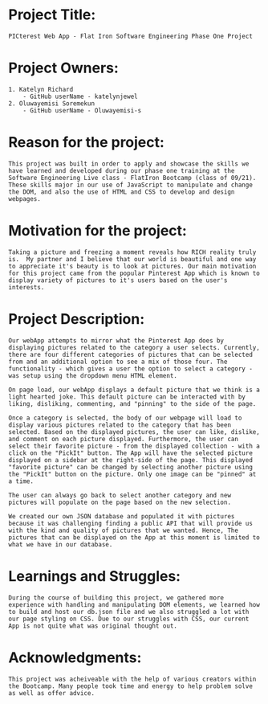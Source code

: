 
# Project Title: 
    PICterest Web App - Flat Iron Software Engineering Phase One Project

# Project Owners: 
    1. Katelyn Richard 
        - GitHub userName - katelynjewel 
    2. Oluwayemisi Soremekun 
        - GitHub userName - Oluwayemisi-s

# Reason for the project: 
    This project was built in order to apply and showcase the skills we have learned and developed during our phase one training at the Software Engineering Live class - FlatIron Bootcamp (class of 09/21). These skills major in our use of JavaScript to manipulate and change the DOM, and also the use of HTML and CSS to develop and design webpages.

# Motivation for the project: 
    Taking a picture and freezing a moment reveals how RICH reality truly is.  My partner and I believe that our world is beautiful and one way to appreciate it's beauty is to look at pictures. Our main motivation for this project came from the popular Pinterest App which is known to display variety of pictures to it's users based on the user's interests. 

# Project Description: 
    Our webApp attempts to mirror what the Pinterest App does by displaying pictures related to the category a user selects. Currently, there are four different categories of pictures that can be selected from and an additional option to see a mix of those four. The functionality - which gives a user the option to select a category - was setup using the dropdown menu HTML element. 
    
    On page load, our webApp displays a default picture that we think is a light hearted joke. This default picture can be interacted with by liking, disliking, commenting, and "pinning" to the side of the page.

    Once a category is selected, the body of our webpage will load to display various pictures related to the category that has been selected. Based on the displayed pictures, the user can like, dislike, and comment on each picture displayed. Furthermore, the user can select their favorite picture - from the displayed collection - with a click on the "PickIt" button. The App will have the selected picture displayed on a sidebar at the right-side of the page. This displayed "favorite picture" can be changed by selecting another picture using the "PickIt" button on the picture. Only one image can be "pinned" at a time.

    The user can always go back to select another category and new pictures will populate on the page based on the new selection. 

    We created our own JSON database and populated it with pictures because it was challenging finding a public API that will provide us with the kind and quality of pictures that we wanted. Hence, The pictures that can be displayed on the App at this moment is limited to what we have in our database.

# Learnings and Struggles:
    During the course of building this project, we gathered more experience with handling and manipulating DOM elements, we learned how to build and host our db.json file and we also struggled a lot with our page styling on CSS. Due to our struggles with CSS, our current App is not quite what was original thought out. 

# Acknowledgments:
    This project was acheiveable with the help of various creators within the Bootcamp. Many people took time and energy to help problem solve as well as offer advice. 

